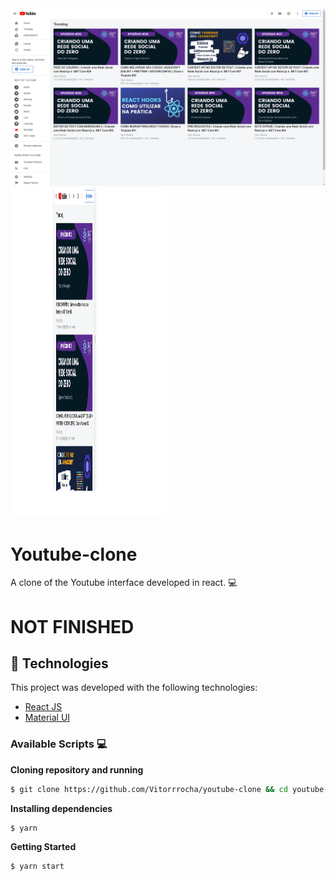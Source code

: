 <img alt="gif" src=".github/webImg.png"/>
<img alt="gif" src=".github/mobileGif.png" width="250" height="528"/>

# Youtube-clone
A clone of the Youtube interface developed in react. 💻 

# NOT FINISHED

## :rocket: Technologies

This project was developed with the following technologies:

- [React JS](https://reactjs.org/)
- [Material UI](https://material-ui.com/)

### Available Scripts 💻

**Cloning repository and running**

```bash
$ git clone https://github.com/Vitorrrocha/youtube-clone && cd youtube-clone
```

**Installing dependencies**

```bash
$ yarn
```

**Getting Started**

```bash
$ yarn start
```
